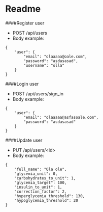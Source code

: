 # Readme

####Register user

- POST /api/users
- Body example:
```
{
	"user": {
		"email": "olaaaaa@oale.com",
		"password": "asdasasad",
		"username": "olla"
	}
}
```

####Login user

- POST /api/users/sign_in
- Body example:
```
{
	"user": {
		"email": "olaaaaa@asfasoale.com",
		"password": "asdasasad"
	}
}
```

####Update user

- PUT /api/users/\<id\>
- Body example:
```
{
	"full_name": "Ola ole",
	"glycemia_unit": 0,
	"carbohydrates_to_unit": 1,
	"glycemia_target": 100,
	"insulin_to_unit": 1,
	"correction_factor": 2,
	"hyperglycemia_threshold": 130,
	"hypoglycemia_threshold": 20 
}
```

